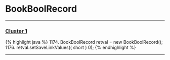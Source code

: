 # BookBoolRecord

***

### [Cluster 1](./1)
{% highlight java %}
1174. BookBoolRecord retval = new BookBoolRecord();
1176. retval.setSaveLinkValues(( short ) 0);
{% endhighlight %}

***


